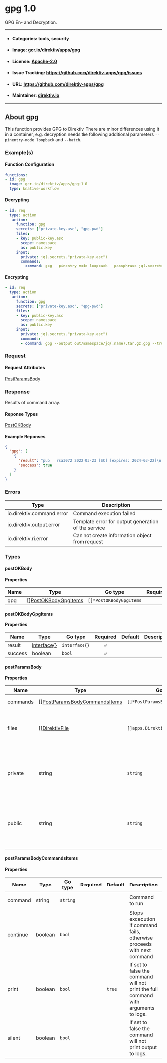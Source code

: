 
# gpg 1.0

GPG En- and Decryption.

---
- #### Categories: tools, security
- #### Image: gcr.io/direktiv/apps/gpg 
- #### License: [Apache-2.0](https://www.apache.org/licenses/LICENSE-2.0)
- #### Issue Tracking: https://github.com/direktiv-apps/gpg/issues
- #### URL: https://github.com/direktiv-apps/gpg
- #### Maintainer: [direktiv.io](https://www.direktiv.io)
---

## About gpg

This function provides GPG to Direktiv. There are minor differences using it in a container, e.g. decryption needs
the following additional parameters `--pinentry-mode loopback` and `--batch`.

### Example(s)
  #### Function Configuration
  ```yaml
  functions:
  - id: gpg
    image: gcr.io/direktiv/apps/gpg:1.0
    type: knative-workflow
  ```
   #### Decrypting
   ```yaml
   - id: req
     type: action
      action:
        function: gpg
        secrets: ["private-key.asc", "gpg-pwd"]
        files:
        - key: public-key.asc
          scope: namespace
          as: public.key
        input: 
          private: jq(.secrets."private-key.asc")
          commands: 
          - command: gpg --pinentry-mode loopback --passphrase jq(.secrets."gpg-pwd") -v --output pgp.tar.gz --batch --decrypt pgp.tar.gz.pgp
   ```
   #### Encrypting
   ```yaml
   - id: req
     type: action
      action:
        function: gpg
        secrets: ["private-key.asc", "gpg-pwd"]
        files:
        - key: public-key.asc
          scope: namespace
          as: public.key
        input: 
          private: jq(.secrets."private-key.asc")
          commands: 
          - command: gpg --output out/namespace/jq(.name).tar.gz.gpg --trust-model always --batch -r A0FD12334AA0777FB47D05854B687F9FBAC356A3 --encrypt file.tar.gz
   ```

### Request



#### Request Attributes
[PostParamsBody](#post-params-body)

### Response
  Results of command array.
#### Reponse Types
    
  

[PostOKBody](#post-o-k-body)
#### Example Reponses
    
```json
{
  "gpg": [
    {
      "result": "pub   rsa3072 2022-03-23 [SC] [expires: 2024-03-22]\n      A0FD12334AA0777FB47D05854B687F9FBAC356A3\nuid           [ unknown] DirektivTestKey \u003cinfo@direktiv.io\u003e\nsub   rsa3072 2022-03-23 [E] [expires: 2024-03-22]",
      "success": true
    }
  ]
}
```

### Errors
| Type | Description
|------|---------|
| io.direktiv.command.error | Command execution failed |
| io.direktiv.output.error | Template error for output generation of the service |
| io.direktiv.ri.error | Can not create information object from request |


### Types
#### <span id="post-o-k-body"></span> postOKBody

  



**Properties**

| Name | Type | Go type | Required | Default | Description | Example |
|------|------|---------|:--------:| ------- |-------------|---------|
| gpg | [][PostOKBodyGpgItems](#post-o-k-body-gpg-items)| `[]*PostOKBodyGpgItems` |  | |  |  |


#### <span id="post-o-k-body-gpg-items"></span> postOKBodyGpgItems

  



**Properties**

| Name | Type | Go type | Required | Default | Description | Example |
|------|------|---------|:--------:| ------- |-------------|---------|
| result | [interface{}](#interface)| `interface{}` | ✓ | |  |  |
| success | boolean| `bool` | ✓ | |  |  |


#### <span id="post-params-body"></span> postParamsBody

  



**Properties**

| Name | Type | Go type | Required | Default | Description | Example |
|------|------|---------|:--------:| ------- |-------------|---------|
| commands | [][PostParamsBodyCommandsItems](#post-params-body-commands-items)| `[]*PostParamsBodyCommandsItems` |  | | Array of commands. |  |
| files | [][DirektivFile](#direktiv-file)| `[]apps.DirektivFile` |  | | Files are getting created before running commands. |  |
| private | string| `string` |  | | Base64-encoded private GPG key. If not set `private.key` file will be used. |  |
| public | string| `string` |  | | Base64-encoded public GPG key. If not set `public.key` file will be used. |  |


#### <span id="post-params-body-commands-items"></span> postParamsBodyCommandsItems

  



**Properties**

| Name | Type | Go type | Required | Default | Description | Example |
|------|------|---------|:--------:| ------- |-------------|---------|
| command | string| `string` |  | | Command to run | `gpg --list-keys` |
| continue | boolean| `bool` |  | | Stops excecution if command fails, otherwise proceeds with next command |  |
| print | boolean| `bool` |  | `true`| If set to false the command will not print the full command with arguments to logs. |  |
| silent | boolean| `bool` |  | | If set to false the command will not print output to logs. |  |

 
